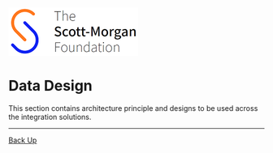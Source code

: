 ![smf-logo](../../images/smf-logo.png)
# Data Design

This section contains architecture principle and designs to be used  across the integration solutions.

<hr>

[Back Up](../readme.md)
